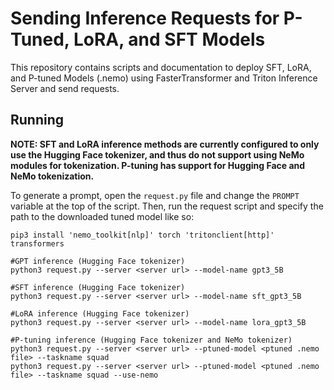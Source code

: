 # Sending Inference Requests for P-Tuned, LoRA, and SFT Models
This repository contains scripts and documentation to deploy SFT, LoRA, and P-tuned Models (.nemo) using FasterTransformer and Triton Inference Server and send requests.

## Running
**NOTE: SFT and LoRA inference methods are currently configured to only use the Hugging Face tokenizer, and thus do not support using NeMo modules for tokenization. P-tuning has support for Hugging Face and NeMo tokenization.**

To generate a prompt, open the `request.py` file and change the `PROMPT` variable at the top of the script. Then, run the request script and specify the path to the downloaded tuned model like so:

```
pip3 install 'nemo_toolkit[nlp]' torch 'tritonclient[http]' transformers

#GPT inference (Hugging Face tokenizer)
python3 request.py --server <server url> --model-name gpt3_5B

#SFT inference (Hugging Face tokenizer)
python3 request.py --server <server url> --model-name sft_gpt3_5B

#LoRA inference (Hugging Face tokenizer)
python3 request.py --server <server url> --model-name lora_gpt3_5B

#P-tuning inference (Hugging Face tokenizer and NeMo tokenizer)
python3 request.py --server <server url> --ptuned-model <ptuned .nemo file> --taskname squad
python3 request.py --server <server url> --ptuned-model <ptuned .nemo file> --taskname squad --use-nemo

```
